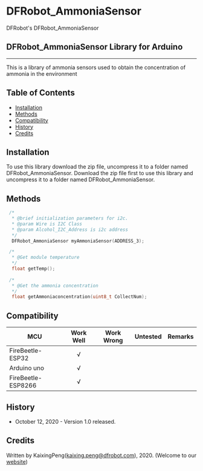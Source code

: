 # DFRobot_AmmoniaSensor
DFRobot's DFRobot_AmmoniaSensor

## DFRobot_AmmoniaSensor Library for Arduino
---------------------------------------------------------
This is a library of ammonia sensors used to obtain the concentration of ammonia in the environment


## Table of Contents

* [Installation](#installation)
* [Methods](#methods)
* [Compatibility](#compatibility)
* [History](#history)
* [Credits](#credits)

<snippet>
<content>

## Installation

To use this library download the zip file, uncompress it to a folder named DFRobot_AmmoniaSensor.
Download the zip file first to use this library and uncompress it to a folder named DFRobot_AmmoniaSensor.

## Methods

```C++
 /*
  * @brief initialization parameters for i2c.
  * @param Wire is I2C Class
  * @param Alcohol_I2C_Address is i2c address
  */
  DFRobot_AmmoniaSensor myAmmoniaSensor(ADDRESS_3);

 /*
  * @Get module temperature
  */
  float getTemp();
  
 /*
  * @Get the ammonia concentration
  */
  float getAmmoniaconcentration(uint8_t CollectNum);
```
## Compatibility

MCU                | Work Well | Work Wrong | Untested  | Remarks
------------------ | :----------: | :----------: | :---------: | -----
FireBeetle-ESP32  |      √       |             |            | 
Arduino uno |       √      |             |            | 
FireBeetle-ESP8266  |      √       |              |             | 

## History

- October 12, 2020 - Version 1.0 released.


## Credits

Written by KaixingPeng(kaixing.peng@dfrobot.com), 2020. (Welcome to our [website](https://www.dfrobot.com/))